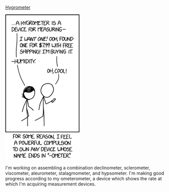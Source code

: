 [Hygrometer](https://xkcd.com/2060)

![Hygrometer](./random_comic.png)

I'm working on assembling a combination declinometer, sclerometer, viscometer, aleurometer, stalagmometer, and hypsometer. I'm making good progress according to my ometerometer, a device which shows the rate at which I'm acquiring measurement devices.

